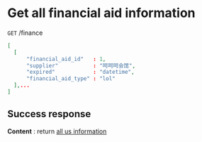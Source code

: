 # Get all financial aid information

`GET` /finance

```json
[
  [
      "financial_aid_id"   : 1,
      "supplier"           : "呵呵呵会馆",
      "expired"            : "datetime",
      "financial_aid_type" : "lol"
  ],...
]
```

## Success response

**Content** : return [all us information](README.md#full-information "All aid info")